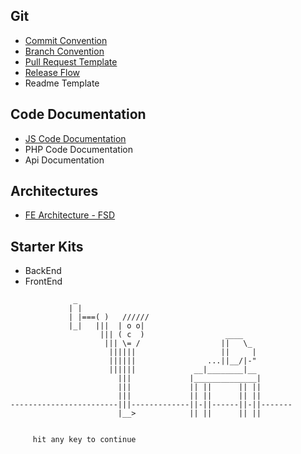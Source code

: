 ## Git
- [Commit Convention](git/commit-conv.md)
- [Branch Convention](git/branch-conv.md)
- [Pull Request Template](git/pr-conv.md)
- [Release Flow](https://github.com/delaemit/Conventions/blob/main/git/branch-conv.md#release)
- Readme Template

## Code Documentation
- [JS Code Documentation](code-docs/frontend.md)
- PHP Code Documentation
- Api Documentation

## Architectures
- [FE Architecture - FSD](arch/fsd.md)


## Starter Kits
- BackEnd
- FrontEnd

```
              _
             | |
             | |===( )   //////
             |_|   |||  | o o|
                    ||| ( c  )                  ____
                     ||| \= /                  ||   \_
                      ||||||                   ||     |
                      ||||||                ...||__/|-"
                      ||||||             __|________|__
                        |||             |______________|
                        |||             || ||      || ||
                        |||             || ||      || ||
------------------------|||-------------||-||------||-||-------
                        |__>            || ||      || ||


     hit any key to continue
```
